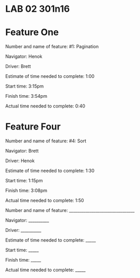 # LAB 02 301n16

# Feature One
Number and name of feature: #1: Pagination

Navigator: Henok

Driver: Brett

Estimate of time needed to complete: 1:00

Start time: 3:15pm

Finish time: 3:54pm

Actual time needed to complete: 0:40

# Feature Four
Number and name of feature: #4: Sort

Navigator: Brett

Driver: Henok

Estimate of time needed to complete: 1:30

Start time: 1:15pm

Finish time: 3:08pm

Actual time needed to complete: 1:50

<!-- Template of time estimate format -->
Number and name of feature: ________________________________

Navigator: __________

Driver: __________

Estimate of time needed to complete: _____

Start time: _____

Finish time: _____

Actual time needed to complete: _____